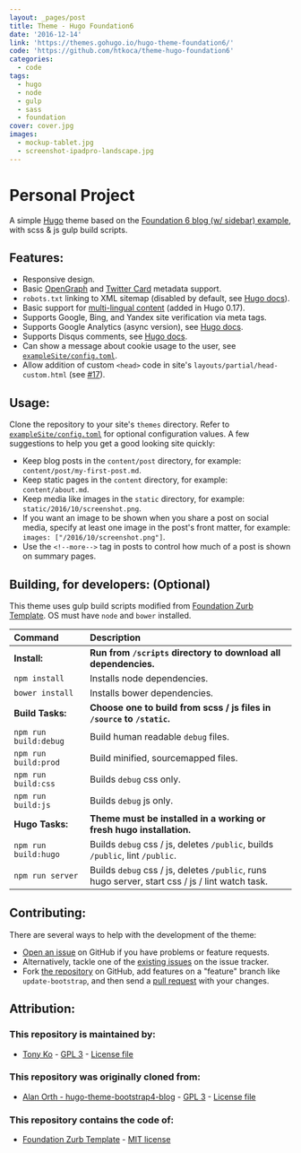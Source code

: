 ```yaml
---
layout: _pages/post
title: Theme - Hugo Foundation6
date: '2016-12-14'
link: 'https://themes.gohugo.io/hugo-theme-foundation6/'
code: 'https://github.com/htkoca/theme-hugo-foundation6'
categories:
  - code
tags:
  - hugo
  - node
  - gulp
  - sass
  - foundation
cover: cover.jpg
images:
  - mockup-tablet.jpg
  - screenshot-ipadpro-landscape.jpg
---
```

# Personal Project
A simple [Hugo](https://gohugo.io) theme based on the [Foundation 6 blog (w/ sidebar) example](http://foundation.zurb.com/templates-previews-sites-f6/blog.html), with scss & js gulp build scripts.

## Features:
* Responsive design.
* Basic [OpenGraph](http://ogp.me) and [Twitter Card](https://dev.twitter.com/cards/types) metadata support.
* `robots.txt` linking to XML sitemap (disabled by default, see [Hugo docs](https://gohugo.io/extras/robots-txt/)).
* Basic support for [multi-lingual content](https://github.com/spf13/hugo/blob/master/docs/content/content/multilingual.md) (added in Hugo 0.17).
* Supports Google, Bing, and Yandex site verification via meta tags.
* Supports Google Analytics (async version), see [Hugo docs](https://gohugo.io/extras/analytics/).
* Supports Disqus comments, see [Hugo docs](https://gohugo.io/extras/comments/).
* Can show a message about cookie usage to the user, see [`exampleSite/config.toml`](https://github.com/htkoca/hugo-theme-foundation6-blog/blob/master/exampleSite/config.toml).
* Allow addition of custom `<head>` code in site's `layouts/partial/head-custom.html` (see [#17](https://github.com/alanorth/hugo-theme-bootstrap4-blog/pull/17)).

## Usage:
Clone the repository to your site's `themes` directory. Refer to [`exampleSite/config.toml`](https://github.com/htkoca/hugo-theme-foundation6-blog/blob/master/exampleSite/config.toml) for optional configuration values. A few suggestions to help you get a good looking site quickly:

* Keep blog posts in the `content/post` directory, for example: `content/post/my-first-post.md`.
* Keep static pages in the `content` directory, for example: `content/about.md`.
* Keep media like images in the `static` directory, for example: `static/2016/10/screenshot.png`.
* If you want an image to be shown when you share a post on social media, specify at least one image in the post's front matter, for example: `images: ["/2016/10/screenshot.png"]`.
* Use the `<!--more-->` tag in posts to control how much of a post is shown on summary pages.

## Building, for developers: (Optional)
This theme uses gulp build scripts modified from [Foundation Zurb Template](https://github.com/zurb/foundation-zurb-template/). OS must have `node` and `bower` installed.

Command | Description
:-- | :--
**Install:** | **Run from `/scripts` directory to download all dependencies.**
`npm install` | Installs node dependencies.
`bower install` | Installs bower dependencies.
**Build Tasks:** | **Choose one to build from scss / js files in `/source` to `/static`.**
`npm run build:debug` | Build human readable `debug` files.
`npm run build:prod` | Build minified, sourcemapped files.
`npm run build:css` | Builds `debug` css only.
`npm run build:js` | Builds `debug` js only.
**Hugo Tasks:** | **Theme must be installed in a working or fresh hugo installation.**
`npm run build:hugo` | Builds `debug` css / js, deletes `/public`, builds `/public`, lint `/public`.
`npm run server` | Builds `debug` css / js, deletes `/public`, runs hugo server, start css / js / lint watch task.

## Contributing:
There are several ways to help with the development of the theme:
* [Open an issue](https://github.com/htkoca/hugo-theme-foundation6-blog/issues/new) on GitHub if you have problems or feature requests.
* Alternatively, tackle one of the [existing issues](https://github.com/htkoca/hugo-theme-foundation6-blog/issues) on the issue tracker.
* Fork [the repository](https://github.com/htkoca/hugo-theme-foundation6-blog) on GitHub, add features on a "feature" branch like `update-bootstrap`, and then send a [pull request](https://github.com/htkoca/hugo-theme-foundation6-blog/compare) with your changes.

## Attribution:

### This repository is maintained by:
* [Tony Ko](https://github.com/htkoca) - [GPL 3](https://tldrlegal.com/license/gnu-general-public-license-v3-(gpl-3)) - [License file](https://github.com/htkoca/hugo-theme-foundation6-blog/blob/master/license.txt)

### This repository was originally cloned from:
* [Alan Orth - hugo-theme-bootstrap4-blog](https://github.com/alanorth/hugo-theme-bootstrap4-blog/) - [GPL 3](https://tldrlegal.com/license/gnu-general-public-license-v3-(gpl-3)) - [License file](https://github.com/alanorth/hugo-theme-bootstrap4-blog/blob/master/LICENSE.txt)

### This repository contains the code of:
* [Foundation Zurb Template](https://github.com/zurb/foundation-zurb-template/) - [MIT license](https://tldrlegal.com/license/mit-license)
